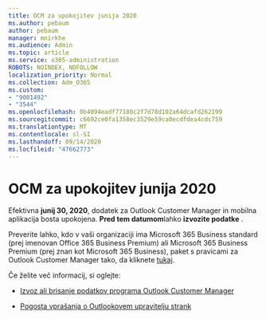 ```yaml
---
title: OCM za upokojitev junija 2020
ms.author: pebaum
author: pebaum
manager: mnirkhe
ms.audience: Admin
ms.topic: article
ms.service: o365-administration
ROBOTS: NOINDEX, NOFOLLOW
localization_priority: Normal
ms.collection: Adm_O365
ms.custom:
- "9001492"
- "3544"
ms.openlocfilehash: 0b4094eadf77180c2f7d78d102a64dcafd262199
ms.sourcegitcommit: c6692ce0fa1358ec3529e59ca0ecdfdea4cdc759
ms.translationtype: MT
ms.contentlocale: sl-SI
ms.lasthandoff: 09/14/2020
ms.locfileid: "47662773"
---
```

# <a name="ocm-to-be-retired-june-2020"></a>OCM za upokojitev junija 2020


Efektivna **junij 30, 2020**, dodatek za Outlook Customer Manager in mobilna aplikacija bosta upokojena. **Pred tem datumom**lahko **izvozite podatke** .  

Preverite lahko, kdo v vaši organizaciji ima Microsoft 365 Business standard (prej imenovan Office 365 Business Premium) ali Microsoft 365 Business Premium (prej znan kot Microsoft 365 Business), paket s pravicami za Outlook Customer Manager tako, da kliknete [tukaj](https://admin.microsoft.com/AdminPortal/Home?ref=/users).

Če želite več informacij, si oglejte:

- [Izvoz ali brisanje podatkov programa Outlook Customer Manager](https://support.office.com/article/1a421cb4-e8de-4b44-bfb8-710b92820439)

- [Pogosta vprašanja o Outlookovem upravitelju strank](https://support.office.com/article/88e127ca-43a1-4c9d-8d52-6ad3a80f9c32)
